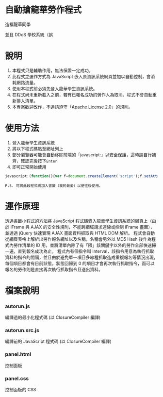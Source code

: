 # 自動搶龍華勞作程式

造福龍華同學

並且 DDoS 學校系統（誤

# 說明
1. 本程式只是輔助作用，無法保證一定成功。
2. 此程式之運作方式為 JavaScript 嵌入原資訊系統網頁並加以自動控制，會消耗網路流量。
3. 使用本程式前必須先登入龍華學生資訊系統。
4. 在程式尚未重新載入之前，若有已報名成功的勞作人為取消，程式不會自動重新排入清單。
5. 本專案歡迎改作，不過請遵守「[Apache License 2.0](http://www.openfoundry.org/tw/legal-column-list/8950-obligations-of-apache-20)」的規則。

# 使用方法
1. 登入龍華學生資訊系統
2. 將以下程式碼貼至網址列上
3. 部分瀏覽器可能會自動移除前端的「javascript:」以安全保護，這時請自行補齊，確認完後按下`Enter`
4. 即可正常開始使用
```javascript
javascript:(function(){var f=document.createElement('script');f.setAttribute('type','text/javascript');f.setAttribute('src','https://hans00.github.io/lhu_labor/autorun.js');document.getElementsByTagName('head')[0].appendChild(f)})()
```
``P.S. 可將此段程式碼加入書籤（我的最愛）以便往後使用。``

# 運作原理
透過[書籤小程式](https://zh.wikipedia.org/wiki/小书签)的方法將 JavaScript 程式碼嵌入龍華學生資訊系統的網頁上（由於 iFrame 與 AJAX 的安全性規則，不能跨網域請求連線或控制 iFrame 畫面），並透過 jQuery 快速實現 AJAX 畫面資料抓取與 HTML DOM 解析。
程式會自動從網頁表格上解析出勞作報名網址以及名稱，名稱會另外以 MD5 Hash 後作為程式內勞作清單的 ID 用，並將清單內除了有「限」該關鍵字以外的勞作全部快速掃一遍，直到報名成功為止。
程式內有個指令叫 Interval，該指令用意為執行抓取資料的指令的間隔，並且由於避免單一項目多線程抓取造成重複報名等情況出現，每個項目都會有目前狀態，狀態回歸到 0 的項目才會再次執行抓取指令，而可以報名的勞作則是直接再次執行抓取指令且送出資料。

# 檔案說明
### autorun.js
編譯過的最小化程式碼 &#40;以 ClosureCompiler 編譯&#41;
### autorun.src.js
編譯前的 JavaScript 程式碼 &#40;以 ClosureCompiler 編譯&#41;
### panel.html
控制面板
### panel.css
控制面板的 CSS
